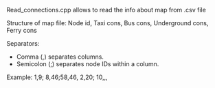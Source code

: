 Read_connections.cpp allows to read the info about map from .csv file

Structure of map file:
Node id, Taxi cons, Bus cons, Underground cons, Ferry cons

Separators:
- Comma (,) separates columns.
- Semicolon (;) separates node IDs within a column.

Example:
1,9; 8,46;58,46,
2,20; 10,,,
